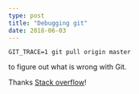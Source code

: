 ```yaml
---
type: post
title: "Debugging git"
date: 2018-06-03
---
```


```
GIT_TRACE=1 git pull origin master
```

to figure out what is wrong with Git.

Thanks [Stack overflow](https://stackoverflow.com/questions/6178401/how-can-i-debug-git-git-shell-related-problems)!


